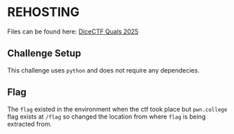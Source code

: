 # REHOSTING

Files can be found here: [DiceCTF Quals 2025](https://github.com/dicegang/dicectf-quals-2025-challenges/tree/main/crypto/satisfied)

## Challenge Setup
This challenge uses `python` and does not require any dependecies.

## Flag
The `flag` existed in the environment when the ctf took place but `pwn.college` flag exists at `/flag` so changed the location from where `flag` is being extracted from.
